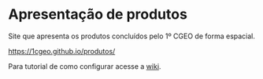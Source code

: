 # Apresentação de produtos

Site que apresenta os produtos concluídos pelo 1º CGEO de forma espacial.

https://1cgeo.github.io/produtos/

Para tutorial de como configurar acesse a [wiki](https://github.com/1cgeo/projetos/wiki).
